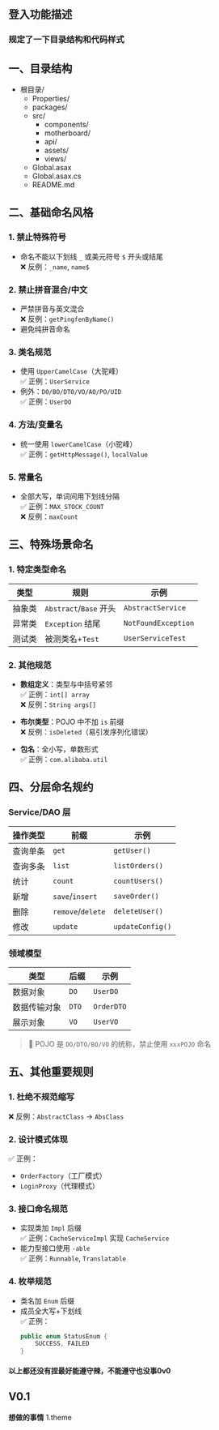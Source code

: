 
## 登入功能描述

### 规定了一下目录结构和代码样式


## 一、目录结构

- 根目录/
  - Properties/
  - packages/
  - src/
    - components/
    - motherboard/
    - api/
    - assets/
    - views/
  - Global.asax
  - Global.asax.cs
  - README.md


## 二、基础命名风格

### 1. 禁止特殊符号
- 命名不能以下划线 `_` 或美元符号 `$` 开头或结尾  
  ❌ 反例：`_name`, `name$`

### 2. 禁止拼音混合/中文
- 严禁拼音与英文混合  
  ❌ 反例：`getPingfenByName()`
- 避免纯拼音命名

### 3. 类名规范
- 使用 `UpperCamelCase`（大驼峰）  
  ✅ 正例：`UserService`
- 例外：`DO/BO/DTO/VO/AO/PO/UID`  
  ✅ 正例：`UserDO`

### 4. 方法/变量名
- 统一使用 `lowerCamelCase`（小驼峰）  
  ✅ 正例：`getHttpMessage()`, `localValue`

### 5. 常量名
- 全部大写，单词间用下划线分隔  
  ✅ 正例：`MAX_STOCK_COUNT`  
  ❌ 反例：`maxCount`

## 三、特殊场景命名

### 1. 特定类型命名
| 类型       | 规则                     | 示例               |
|------------|--------------------------|--------------------|
| 抽象类     | `Abstract`/`Base` 开头   | `AbstractService`  |
| 异常类     | `Exception` 结尾         | `NotFoundException`|
| 测试类     | 被测类名+`Test`          | `UserServiceTest`  |

### 2. 其他规范
- **数组定义**：类型与中括号紧邻  
  ✅ 正例：`int[] array`  
  ❌ 反例：`String args[]`

- **布尔类型**：POJO 中不加 `is` 前缀  
  ❌ 反例：`isDeleted`（易引发序列化错误）

- **包名**：全小写，单数形式  
  ✅ 正例：`com.alibaba.util`

## 四、分层命名规约

### Service/DAO 层
| 操作类型   | 前缀        | 示例           |
|------------|-------------|----------------|
| 查询单条   | `get`       | `getUser()`    |
| 查询多条   | `list`      | `listOrders()` |
| 统计       | `count`     | `countUsers()` |
| 新增       | `save`/`insert` | `saveOrder()` |
| 删除       | `remove`/`delete` | `deleteUser()` |
| 修改       | `update`    | `updateConfig()`|

### 领域模型
| 类型       | 后缀  | 示例       |
|------------|-------|------------|
| 数据对象   | `DO`  | `UserDO`   |
| 数据传输对象 | `DTO` | `OrderDTO` |
| 展示对象   | `VO`  | `UserVO`   |

> 📌 POJO 是 `DO/DTO/BO/VO` 的统称，禁止使用 `xxxPOJO` 命名

## 五、其他重要规则

### 1. 杜绝不规范缩写
❌ 反例：`AbstractClass` → `AbsClass`

### 2. 设计模式体现
✅ 正例：
- `OrderFactory`（工厂模式）
- `LoginProxy`（代理模式）

### 3. 接口命名规范
- 实现类加 `Impl` 后缀  
  ✅ 正例：`CacheServiceImpl` 实现 `CacheService`
- 能力型接口使用 `-able`  
  ✅ 正例：`Runnable`, `Translatable`

### 4. 枚举规范
- 类名加 `Enum` 后缀
- 成员全大写+下划线  
  ✅ 正例：
  ```java
  public enum StatusEnum {
      SUCCESS, FAILED
  }

#### 以上都还没有捏最好能遵守辣，不能遵守也没事0v0


## V0.1
**想做的事情**
1.theme

